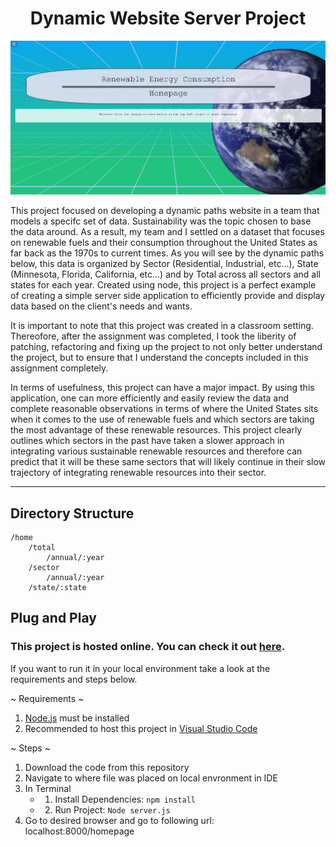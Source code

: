 <div align="center">
    <h1>Dynamic Website Server Project</h1>
</div>

![Alt text](homepage_img.JPG)

This project focused on developing a dynamic paths website in a team that models a specifc set of data. Sustainability was the topic chosen to base the data around. As a result, my team and I settled on a dataset that focuses on renewable fuels and their consumption throughout the United States as far back as the 1970s to current times. As you will see by the dynamic paths below, this data is organized by Sector (Residential, Industrial, etc...), State (Minnesota, Florida, California, etc...) and by Total across all sectors and all states for each year. Created using node, this project is a perfect example of creating a simple server side application to efficiently provide and display data based on the client's needs and wants.

It is important to note that this project was created in a classroom setting. Thereofore, after the assignment was completed, I took the liberity of patching, refactoring and fixing up the project to not only better understand the project, but to ensure that I understand the concepts included in this assignment completely. 

In terms of usefulness, this project can have a major impact. By using this application, one can more efficiently and easily review the data and complete reasonable observations in terms of where the United States sits when it comes to the use of renewable fuels and which sectors are taking the most advantage of these renewable resources. This project clearly outlines which sectors in the past have taken a slower approach in integrating various sustainable renewable resources and therefore can predict that it will be these same sectors that will likely continue in their slow trajectory of integrating renewable resources into their sector. 

---

## Directory Structure
```
/home
    /total
        /annual/:year
    /sector
        /annual/:year
    /state/:state
```

## Plug and Play

### This project is hosted online. You can check it out [here](https://renewable-energy.onrender.com). 

If you want to run it in your local environment take a look at the requirements and steps below.

~ Requirements ~

1. [Node.js](https://nodejs.org/en) must be installed 
2. Recommended to host this project in [Visual Studio Code](https://code.visualstudio.com/)

~ Steps ~

1. Download the code from this repository
2. Navigate to where file was placed on local envronment in IDE
3. In Terminal
    - 1. Install Dependencies: ``` npm install ```
    - 2. Run Project: ``` Node server.js ```
4. Go to desired browser and go to following url: localhost:8000/homepage
